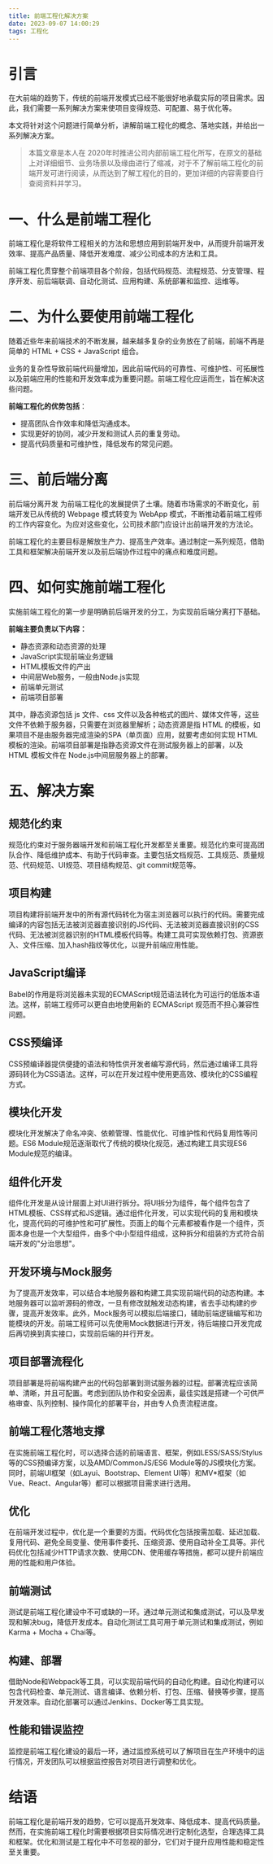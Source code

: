 ```yaml
---
title: 前端工程化解决方案
date: 2023-09-07 14:00:29
tags: 工程化
---
```


# 引言

在大前端的趋势下，传统的前端开发模式已经不能很好地承载实际的项目需求。因此，我们需要一系列解决方案来使项目变得规范、可配置、易于优化等。

本文将针对这个问题进行简单分析，讲解前端工程化的概念、落地实践，并给出一系列解决方案。

> 本篇文章是本人在 2020年时推进公司内部前端工程化所写，在原文的基础上对详细细节、业务场景以及缘由进行了缩减，对于不了解前端工程化的前端开发可进行阅读，从而达到了解工程化的目的，更加详细的内容需要自行查阅资料并学习。

# 一、什么是前端工程化

前端工程化是将软件工程相关的方法和思想应用到前端开发中，从而提升前端开发效率、提高产品质量、降低开发难度、减少公司成本的方法和工具。

前端工程化贯穿整个前端项目各个阶段，包括代码规范、流程规范、分支管理、程序开发、前后端联调、自动化测试、应用构建、系统部署和监控、运维等。

# 二、为什么要使用前端工程化

随着近些年来前端技术的不断发展，越来越多复杂的业务放在了前端，前端不再是简单的 HTML + CSS + JavaScript 组合。

业务的复杂性导致前端代码量增加，因此前端代码的可靠性、可维护性、可拓展性以及前端应用的性能和开发效率成为重要问题。前端工程化应运而生，旨在解决这些问题。

**前端工程化的优势包括**：

- 提高团队合作效率和降低沟通成本。
- 实现更好的协同，减少开发和测试人员的重复劳动。
- 提高代码质量和可维护性，降低发布的常见问题。

# 三、前后端分离

前后端分离开发 为前端工程化的发展提供了土壤。随着市场需求的不断变化，前端开发已从传统的 Webpage 模式转变为 WebApp 模式，不断推动着前端工程师的工作内容变化。为应对这些变化，公司技术部门应设计出前端开发的方法论。

前端工程化的主要目标是解放生产力、提高生产效率。通过制定一系列规范，借助工具和框架解决前端开发以及前后端协作过程中的痛点和难度问题。

# 四、如何实施前端工程化

实施前端工程化的第一步是明确前后端开发的分工，为实现前后端分离打下基础。

**前端主要负责以下内容：**

- 静态资源和动态资源的处理
- JavaScript实现前端业务逻辑
- HTML模板文件的产出
- 中间层Web服务，一般由Node.js实现
- 前端单元测试
- 前端项目部署

其中，静态资源包括 js 文件、css 文件以及各种格式的图片、媒体文件等，这些文件不依赖于服务器，只需要在浏览器里解析；动态资源是指 HTML 的模板，如果项目不是由服务器完成渲染的SPA（单页面）应用，就要考虑如何实现 HTML 模板的渲染。前端项目部署是指静态资源文件在测试服务器上的部署，以及 HTML 模板文件在 Node.js中间层服务器上的部署。

# 五、解决方案

## 规范化约束

规范化约束对于服务器端开发和前端工程化开发都至关重要。规范化约束可提高团队合作、降低维护成本、有助于代码审查。主要包括文档规范、工具规范、质量规范、代码规范、UI规范、项目结构规范、git commit规范等。

## 项目构建

项目构建将前端开发中的所有源代码转化为宿主浏览器可以执行的代码。需要完成编译的内容包括无法被浏览器直接识别的JS代码、无法被浏览器直接识别的CSS代码、无法被浏览器识别的HTML模板代码等。构建工具可实现依赖打包、资源嵌入、文件压缩、加入hash指纹等优化，以提升前端应用性能。

## JavaScript编译

Babel的作用是将浏览器未实现的ECMAScript规范语法转化为可运行的低版本语法。这样，前端工程师可以更自由地使用新的 ECMAScript 规范而不担心兼容性问题。

## CSS预编译

CSS预编译器提供便捷的语法和特性供开发者编写源代码，然后通过编译工具将源码转化为CSS语法。这样，可以在开发过程中使用更高效、模块化的CSS编程方式。

## 模块化开发

模块化开发解决了命名冲突、依赖管理、性能优化、可维护性和代码复用性等问题。ES6 Module规范逐渐取代了传统的模块化规范，通过构建工具实现ES6 Module规范的编译。

## 组件化开发

组件化开发是从设计层面上对UI进行拆分。将UI拆分为组件，每个组件包含了HTML模板、CSS样式和JS逻辑。通过组件化开发，可以实现代码的复用和模块化，提高代码的可维护性和可扩展性。页面上的每个元素都被看作是一个组件，页面本身也是一个大型组件，由多个中小型组件组成，这种拆分和组装的方式符合前端开发的"分治思想"。

## 开发环境与Mock服务

为了提高开发效率，可以结合本地服务器和构建工具实现前端代码的动态构建。本地服务器可以监听源码的修改，一旦有修改就触发动态构建，省去手动构建的步骤，提高开发效率。此外，Mock服务可以模拟后端接口，辅助前端逻辑编写和功能模块的开发。前端工程师可以先使用Mock数据进行开发，待后端接口开发完成后再切换到真实接口，实现前后端的并行开发。

## 项目部署流程化

项目部署是将前端构建产出的代码包部署到测试服务器的过程。部署流程应该简单、清晰，并且可配置。考虑到团队协作和安全因素，最佳实践是搭建一个可供严格审查、队列控制、操作简化的部署平台，并由专人负责流程进度。

## 前端工程化落地支撑

在实施前端工程化时，可以选择合适的前端语言、框架，例如LESS/SASS/Stylus等的CSS预编译方案，以及AMD/CommonJS/ES6 Module等的JS模块化方案。同时，前端UI框架（如Layui、Bootstrap、Element UI等）和MV*框架（如Vue、React、Angular等）都可以根据项目需求进行选用。

## 优化

在前端开发过程中，优化是一个重要的方面。代码优化包括按需加载、延迟加载、复用代码、避免全局变量、使用事件委托、压缩资源、使用自动补全工具等。非代码优化包括减少HTTP请求次数、使用CDN、使用缓存等措施，都可以提升前端应用的性能和用户体验。

## 前端测试

测试是前端工程化建设中不可或缺的一环。通过单元测试和集成测试，可以及早发现和解决bug，降低开发成本。自动化测试工具可用于单元测试和集成测试，例如Karma + Mocha + Chai等。

## 构建、部署

借助Node和Webpack等工具，可以实现前端代码的自动化构建。自动化构建可以包含代码检查、单元测试、语言编译、依赖分析、打包、压缩、替换等步骤，提高开发效率。自动化部署可以通过Jenkins、Docker等工具实现。

## 性能和错误监控

监控是前端工程化建设的最后一环，通过监控系统可以了解项目在生产环境中的运行情况，开发团队可以根据监控报告对项目进行调整和优化。

# 结语

前端工程化是前端开发的趋势，它可以提高开发效率、降低成本、提高代码质量。然而，在实施前端工程化时需要根据项目实际情况进行定制化选型，合理选择工具和框架。优化和测试是工程化中不可忽视的部分，它们对于提升应用性能和稳定性至关重要。
